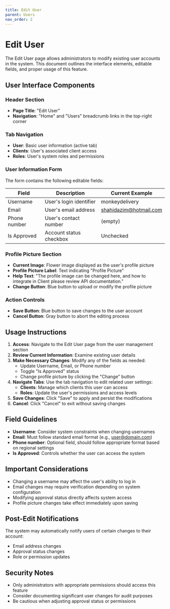 ```yaml
---
title: Edit User
parent: Users
nav_order: 2
---
```


# Edit User

The Edit User page allows administrators to modify existing user accounts in the system. This document outlines the interface elements, editable fields, and proper usage of this feature.

## User Interface Components

### Header Section
- **Page Title**: "Edit User"
- **Navigation**: "Home" and "Users" breadcrumb links in the top-right corner

### Tab Navigation
- **User**: Basic user information (active tab)
- **Clients**: User's associated client access
- **Roles**: User's system roles and permissions

### User Information Form
The form contains the following editable fields:

| Field | Description | Current Example |
|-------|-------------|----------------|
| Username | User's login identifier | monkeydelivery |
| Email | User's email address | shahidazim@hotmail.com |
| Phone number | User's contact number | (empty) |
| Is Approved | Account status checkbox | Unchecked |

### Profile Picture Section
- **Current Image**: Flower image displayed as the user's profile picture
- **Profile Picture Label**: Text indicating "Profile Picture"
- **Help Text**: "The profile image can be changed here, and how to integrate in Client please review API documentation."
- **Change Button**: Blue button to upload or modify the profile picture

### Action Controls
- **Save Button**: Blue button to save changes to the user account
- **Cancel Button**: Gray button to abort the editing process

## Usage Instructions

1. **Access**: Navigate to the Edit User page from the user management section
2. **Review Current Information**: Examine existing user details
3. **Make Necessary Changes**: Modify any of the fields as needed:
   - Update Username, Email, or Phone number
   - Toggle "Is Approved" status
   - Change profile picture by clicking the "Change" button
4. **Navigate Tabs**: Use the tab navigation to edit related user settings:
   - **Clients**: Manage which clients this user can access
   - **Roles**: Update the user's permissions and access levels
5. **Save Changes**: Click "Save" to apply and persist the modifications
6. **Cancel**: Click "Cancel" to exit without saving changes

## Field Guidelines

- **Username**: Consider system constraints when changing usernames
- **Email**: Must follow standard email format (e.g., user@domain.com)
- **Phone number**: Optional field, should follow appropriate format based on regional settings
- **Is Approved**: Controls whether the user can access the system

## Important Considerations

- Changing a username may affect the user's ability to log in
- Email changes may require verification depending on system configuration
- Modifying approval status directly affects system access
- Profile picture changes take effect immediately upon saving

## Post-Edit Notifications

The system may automatically notify users of certain changes to their account:
- Email address changes
- Approval status changes
- Role or permission updates

## Security Notes

- Only administrators with appropriate permissions should access this feature
- Consider documenting significant user changes for audit purposes
- Be cautious when adjusting approval status or permissions
